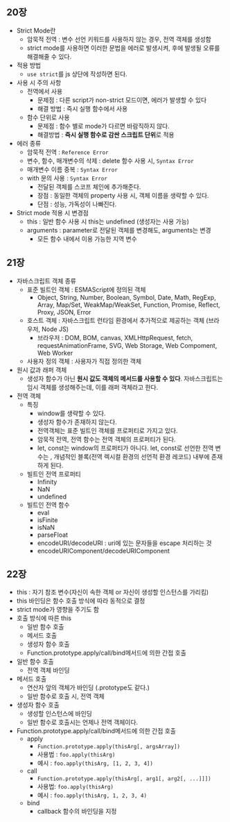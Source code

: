 ## 20장 

- Strict Mode란
    - 암묵적 전역 : 변수 선언 키워드를 사용하지 않는 경우, 전역 객체를 생성함
    - strict mode를 사용하면 이러한 문법을 에러로 발생시켜, 후에 발생될 오류를 해결해줄 수 있다.
- 적용 방법
    - `use strict`를 js 상단에 작성하면 된다.
- 사용 시 주의 사항
    - 전역에서 사용
        - 문제점 : 다른 script가 non-strict 모드이면, 에러가 발생할 수 있다
        - 해결 방법 : 즉시 실행 함수에서 사용
    - 함수 단위로 사용
        - 문제점 : 함수 별로 mode가 다르면 바람직하지 않다.
         - 해결방법 : **즉시 실행 함수로 감싼 스크립트 단위**로 적용
- 에러 종류
    - 암묵적 전역 : `Reference Error`
    - 변수, 함수, 매개변수의 삭제 : delete 함수 사용 시, `Syntax Error`
    - 매개변수 이름 중복 : `Syntax Error`
    - with 문의 사용 : `Syntax Error`
        - 전달된 객체를 스코프 체인에 추가해준다.
        - 장점 : 동일한 객체의 property 사용 시, 객체 이름을 생략할 수 있다.
        - 단점 : 성능, 가독성이 나빠진다.
- Strict mode 적용 시 변경점
    - this : 일반 함수 사용 시 this는 undefined (생성자는 사용 가능)
    - arguments : parameter로 전달된 객체를 변경해도, arguments는 변경
        - 모든 함수 내에서 이용 가능한 지역 변수

## 21장

- 자바스크립트 객체 종류
    - 표준 빌트인 객체 : ESMAScript에 정의된 객체
        - Object, String, Number, Boolean, Symbol, Date, Math, RegExp, Array, Map/Set, WeakMap/WeakSet, Function, Promise, Reflect, Proxy, JSON, Error
    - 호스트 객체 : 자바스크립트 런타임 환경에서 추가적으로 제공하는 객체 (브라우저, Node JS)
        - 브라우저 : DOM, BOM, canvas, XMLHttpRequest, fetch, requestAnimationFrame, SVG, Web Storage, Web Compoment, Web Worker
    - 사용자 정의 객체 : 사용자가 직접 정의한 객체
- 원시 값과 래퍼 객체
    - 생성자 함수가 아닌 **원시 값도 객체의 메서드를 사용할 수 있다**. 자바스크립트는 임시 객체를 생성해주는데, 이를 래퍼 객체라고 한다.
- 전역 객체
    - 특징
        - window를 생략할 수 있다.
        - 생성자 함수가 존재하지 않는다.
        - 전역객체는 표준 빌트인 객체를 프로퍼티로 가지고 있다.
        - 암묵적 전역, 전역 함수는 전역 객체의 프로퍼티가 된다.
        - let, const는 window의 프로퍼티가 아니다. let, const로 선언한 전역 변수는 , 개념적인 블록(전역 렉시컬 환경의 선언적 환경 레코드) 내부에 존재하게 된다.
    - 빌트인 전역 프로퍼티
        - Infinity
        - NaN
        - undefined
    - 빌트인 전역 함수
        - eval
        - isFinite
        - isNaN
        - parseFloat
        - encodeURI/decodeURI : uri에 있는 문자들을 escape 처리하는 것
        - encodeURIComponent/decodeURIComponent

## 22장

- this : 자기 참조 변수(자신이 속한 객체 or 자신이 생성할 인스턴스를 가리킴)
- this 바인딩은 함수 호출 방식에 따라 동적으로 결정
- strict mode가 영향을 주기도 함
- 호출 방식에 따른 this
    - 일반 함수 호출
    - 메서드 호출
    - 생성자 함수 호출
    - Function.prototype.apply/call/bind메서드에 의한 간접 호출
- 일반 함수 호출
    - 전역 객체 바인딩
- 메서드 호출
    - 연산자 앞의 객체가 바인딩 (.prototype도 같다.)
    - 일반 함수로 호출 시, 전역 객체
- 생성자 함수 호출
    - 생성할 인스턴스에 바인딩
    - 일반 함수로 호출시는 언제나 전역 객체이다.
- Function.prototype.apply/call/bind메서드에 의한 간접 호출
    - apply
        - `Function.prototype.apply(thisArg[, argsArray])`
        - 사용법 : `foo.apply(thisArg)`
        - 예시 : `foo.apply(thisArg, [1, 2, 3, 4])`
    - call
        - `Function.prototype.apply(thisArg[, arg1[, arg2[, ...]]])`
        - 사용법: `foo.apply(thisArg)`
        - 예시 : `foo.apply(thisArg, 1, 2, 3, 4)`
    - bind
        - callback 함수의 바인딩을 지정
          
